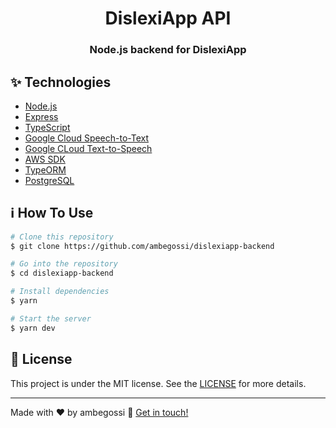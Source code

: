 <h1 align="center">
    DislexiApp API
</h1>

<h3 style="margin-bottom:15px;" align="center">
 Node.js backend for DislexiApp
</h3>

## ✨ Technologies

- [Node.js](https://nodejs.org)
- [Express](https://expressjs.com/)
- [TypeScript](https://www.typescriptlang.org/)
- [Google Cloud Speech-to-Text](https://cloud.google.com/speech-to-text)
- [Google CLoud Text-to-Speech](https://cloud.google.com/text-to-speech)
- [AWS SDK](https://aws.amazon.com/pt/sdk-for-javascript/)
- [TypeORM](https://typeorm.io/#/)
- [PostgreSQL](https://www.postgresql.org/)

## :information_source: How To Use

```bash
# Clone this repository
$ git clone https://github.com/ambegossi/dislexiapp-backend

# Go into the repository
$ cd dislexiapp-backend

# Install dependencies
$ yarn

# Start the server
$ yarn dev
```

## 📄 License

This project is under the MIT license. See the [LICENSE](https://github.com/ambegossi/dislexiapp-backend/blob/main/LICENSE) for more details.

---

Made with ♥ by ambegossi :wave: [Get in touch!](https://www.linkedin.com/in/anderson-begossi-b5065a130/)

[ts]: https://www.typescriptlang.org
[vscode]: https://code.visualstudio.com/
[yarn]: https://yarnpkg.com/
[vceditconfig]: https://marketplace.visualstudio.com/items?itemName=EditorConfig.EditorConfig
[vceslint]: https://marketplace.visualstudio.com/items?itemName=dbaeumer.vscode-eslint
[nodejs]: https://nodejs.org/en/
